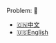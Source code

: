 Problem: :link: 
- [:cn:中文](https://leetcode-cn.com/problems/long-pressed-name)
- [:us:English](https://leetcode.com/problems/long-pressed-name)